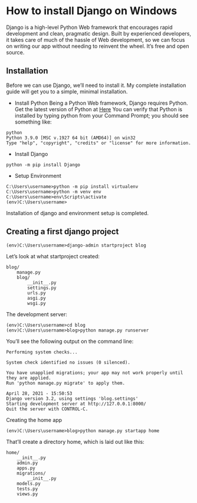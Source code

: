 # How to install Django on Windows
Django is a high-level Python Web framework that encourages rapid development and clean, pragmatic design. Built by experienced developers, it takes care of much of the hassle of Web development, so we can focus on writing our app without needing to reinvent the wheel. It’s free and open source.

## Installation 
Before we can use Django, we’ll need to install it. My complete installation guide will get you to a simple, minimal installation.

- Install Python
Being a Python Web framework, Django requires Python. Get the latest version of Python at [Here](https://www.python.org/downloads/)
You can verify that Python is installed by typing python from your Command Prompt; you should see something like:
```
python
Python 3.9.0 [MSC v.1927 64 bit (AMD64)] on win32
Type "help", "copyright", "credits" or "license" for more information.
```
- Install Django
```
python -m pip install Django
```
- Setup Environment
```
C:\Users\username>python -m pip install virtualenv
C:\Users\username>python -m venv env
C:\Users\username>env\Scripts\activate
(env)C:\Users\username>
```
Installation of django and environment setup is completed.

## Creating a first django project

```
(env)C:\Users\username>django-admin startproject blog
```
Let’s look at what startproject created:
```
blog/
    manage.py
    blog/
        __init__.py
        settings.py
        urls.py
        asgi.py
        wsgi.py
```
The development server:
```
(env)C:\Users\username>cd blog
(env)C:\Users\username>blog>python manage.py runserver
```
You’ll see the following output on the command line:
```
Performing system checks...

System check identified no issues (0 silenced).

You have unapplied migrations; your app may not work properly until they are applied.
Run 'python manage.py migrate' to apply them.

April 28, 2021 - 15:50:53
Django version 3.2, using settings 'blog.settings'
Starting development server at http://127.0.0.1:8000/
Quit the server with CONTROL-C.
```
Creating the home app
```
(env)C:\Users\username>blog>python manage.py startapp home 
```
That’ll create a directory home, which is laid out like this:
```
home/
    __init__.py
    admin.py
    apps.py
    migrations/
        __init__.py
    models.py
    tests.py
    views.py
```
